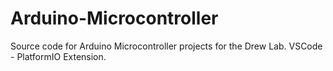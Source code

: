 # Arduino-Microcontroller
Source code for Arduino Microcontroller projects for the Drew Lab. VSCode - PlatformIO Extension.
